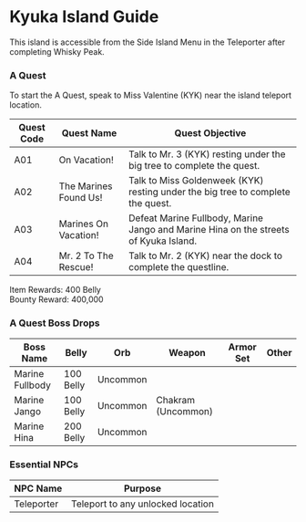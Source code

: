 # Kyuka Island Guide

This island is accessible from the Side Island Menu in the Teleporter after completing Whisky Peak.

### A Quest

To start the A Quest, speak to Miss Valentine (KYK) near the island teleport location.

| Quest Code| Quest Name                    | Quest Objective|
|-----------|-----------                    |-----------|
| A01       | On Vacation!                  |Talk to Mr. 3 (KYK) resting under the big tree to complete the quest.|
| A02       | The Marines Found Us!         |Talk to Miss Goldenweek (KYK) resting under the big tree to complete the quest.|
| A03       | Marines On Vacation!          |Defeat Marine Fullbody, Marine Jango and Marine Hina on the streets of Kyuka Island.|
| A04       | Mr. 2 To The Rescue!          |Talk to Mr. 2 (KYK) near the dock to complete the questline.|

Item Rewards: 400 Belly<br>
Bounty Reward: 400,000

### A Quest Boss Drops

| Boss Name       | Belly      | Orb      | Weapon              | Armor Set | Other     |
|-----------      |----------- |----------|-----------          |-----------|-----------|
| Marine Fullbody | 100 Belly  | Uncommon |                     |           |           |
| Marine Jango    | 100 Belly  | Uncommon | Chakram (Uncommon)  |           |           |
| Marine Hina     | 200 Belly  | Uncommon |                     |           |           |

### Essential NPCs

| NPC Name              | Purpose                                   |
|-------------          |-----------                                |
| Teleporter            | Teleport to any unlocked location         |